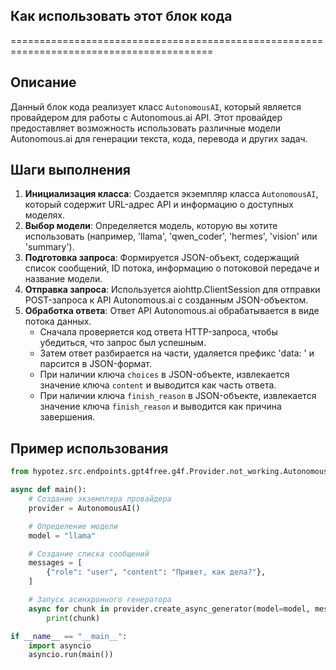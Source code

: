## Как использовать этот блок кода
=========================================================================================

Описание
-------------------------
Данный блок кода реализует класс `AutonomousAI`, который является провайдером для работы с  Autonomous.ai API.  Этот провайдер предоставляет возможность использовать различные модели Autonomous.ai для генерации текста, кода, перевода и других задач.

Шаги выполнения
-------------------------
1. **Инициализация класса**: Создается экземпляр класса `AutonomousAI`, который содержит URL-адрес API и информацию о доступных моделях.
2. **Выбор модели**: Определяется модель, которую вы хотите использовать (например, 'llama', 'qwen_coder', 'hermes', 'vision' или 'summary').
3. **Подготовка запроса**: Формируется JSON-объект, содержащий список сообщений, ID потока, информацию о потоковой передаче и название модели.
4. **Отправка запроса**: Используется aiohttp.ClientSession для отправки POST-запроса к API Autonomous.ai с созданным JSON-объектом.
5. **Обработка ответа**:  Ответ API Autonomous.ai обрабатывается в виде потока данных. 
   - Сначала проверяется код ответа HTTP-запроса, чтобы убедиться, что запрос был успешным.
   - Затем ответ разбирается на части, удаляется префикс 'data: ' и  парсится в JSON-формат.
   - При наличии ключа `choices` в JSON-объекте, извлекается значение ключа `content`  и выводится как часть ответа.
   - При наличии ключа `finish_reason` в JSON-объекте, извлекается значение ключа `finish_reason` и выводится как причина завершения.

Пример использования
-------------------------

```python
from hypotez.src.endpoints.gpt4free.g4f.Provider.not_working.AutonomousAI import AutonomousAI

async def main():
    # Создание экземпляра провайдера
    provider = AutonomousAI()

    # Определение модели
    model = "llama"

    # Создание списка сообщений
    messages = [
        {"role": "user", "content": "Привет, как дела?"},
    ]

    # Запуск асинхронного генератора
    async for chunk in provider.create_async_generator(model=model, messages=messages):
        print(chunk)

if __name__ == "__main__":
    import asyncio
    asyncio.run(main())
```